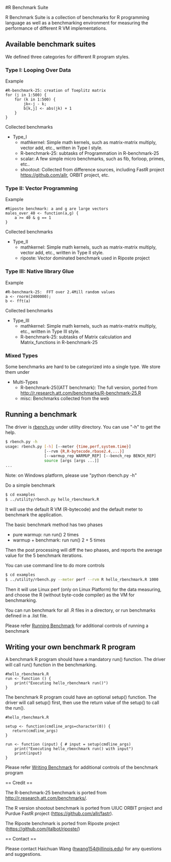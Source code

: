 #R Benchmark Suite

R Benchmark Suite is a collection of benchmarks for R programming language as well as a benchmarking environment for measuring the performance of different R VM implementations.

## Available benchmark suites

We defined three categories for different R program styles.

### Type I: Looping Over Data

Example
```
#R-benchmark-25: creation of Toeplitz matrix
for (j in 1:500) {
    for (k in 1:500) {
        jk<-j - k;
        b[k,j] <- abs(jk) + 1
    }
}
```
Collected benchmarks
- Type_I
  + mathkernel: Simple math kernels, such as matrix-matrix multiply, vector add, etc., written in Type I style.
  + R-benchmark-25: subtasks of Programmation in R-benchmark-25
  + scalar: A few simple micro benchmarks, such as fib, forloop, primes, etc..
  + shootout: Collected from difference sources, including FastR project https://github.com/allr, ORBIT project, etc. 

### Type II: Vector Programming

Example
```
#Riposte benchmark: a and g are large vectors
males_over_40 <- function(a,g) {
    a >= 40 & g == 1
}
```
Collected benchmarks
- Type_II
  + mathkernel: Simple math kernels, such as matrix-matrix multiply, vector add, etc., written in Type II style.
  + riposte: Vector dominated benchmark used in Riposte project

### Type III:  Native library Glue

Example
```
#R-benchmark-25:  FFT over 2.4Mill random values
a <- rnorm(2400000);
b <- fft(a)
```

Collected benchmarks
- Type_III
  + mathkernel: Simple math kernels, such as matrix-matrix multiply, etc., written in Type III style.
  + R-benchmark-25: subtasks of Matrix calculation and Matrix_functions in R-benchmark-25

### Mixed Types

Some benchmarks are hard to be categorized into a single type. We store them under
- Multi-Types
  + R-benchmark-25((ATT benchmark): The full version, ported from http://r.research.att.com/benchmarks/R-benchmark-25.R
  + misc: Benchmarks collected from the web


## Running a benchmark

The driver is [rbench.py](utility/rbench.py) under utility directory. You can use "-h" to get the help.
```bash
$ rbench.py -h
usage: rbench.py [-h] [--meter {time,perf,system.time}]
                 [--rvm {R,R-bytecode,rbase2.4,...}]
                 [--warmup_rep WARMUP_REP] [--bench_rep BENCH_REP]
                 source [args [args ...]]
...
```

Note: on Windows platform, please use "python rbench.py -h"

Do a simple benchmark
```bash
$ cd examples
$ ../utility/rbench.py hello_rbenchmark.R
```

It will use the default R VM (R-bytecode) and the default meter to benchmark the application. 

The basic benchmark method has two phases
- pure warmup: run run() 2 times
- warmup + benchmark: run run() 2 + 5 times

Then the post processing will diff the two phases, and reports the average value for the 5 benchmark iterations.

You can use command line to do more controls
```bash
$ cd examples
$ ../utility/rbench.py --meter perf --rvm R hello_rbenchmark.R 1000
```

Then it will use Linux perf (only on Linux Platform) for the data measuring, and choose the R (without byte-code compiler) as the VM for benchmarking.

You can run benchmark for all .R files in a directory, or run benchmarks defined in a .list file.

Please refer [Running Benchmark](docs/running_benchmark.md) for additional controls of running a benchmark


## Writing your own benchmark R program

A benchmark R program should have a mandatory run() function. The driver will call run() function in the benchmarking.
```
#hello_rbenchmark.R
run <- function () {
    print("Executing hello_rbenchmark run()")
}
```

The benchmark R program could have an optional setup() function. The driver will call setup() first, then use the return value of the setup() to call the run().
```
#hello_rbenchmark.R

setup <- function(cmdline_args=character(0)) {
   return(cmdline_args)
}

run <- function (input) { # input = setup(cmdline_args)
    print("Executing hello_rbenchmark run() with input")
    print(input)
}
```

Please refer [Writing Benchmark](docs/writting_benchmark.md) for additional controls of the benchmark program

== Credit ==

The R-benchmark-25 benchmark is ported from http://r.research.att.com/benchmarks/.

The R version shootout benchmark is ported from UIUC ORBIT project and Purdue FastR project (https://github.com/allr/fastr).

The Riposte benchmark is ported from Riposte project (https://github.com/jtalbot/riposte/)

== Contact ==

Please contact Haichuan Wang (hwang154@illinois.edu) for any questions and suggestions. 

